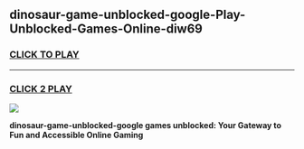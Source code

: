 
## dinosaur-game-unblocked-google-Play-Unblocked-Games-Online-diw69
<h3>
<a href="https://premium76.site?title=dinosaur-game-unblocked-google&ref=24A">CLICK TO PLAY</a></h3>
<hr>

<h3>
<a href="https://premium76.site?title=dinosaur-game-unblocked-google&ref=24A">CLICK 2 PLAY</a>
  
</h3>

<a href="https://premium76.site?title=dinosaur-game-unblocked-google&ref=24A"><img src="https://clearcache.store/games.png"></a>


**dinosaur-game-unblocked-google games unblocked: Your Gateway to Fun and Accessible Online Gaming**
